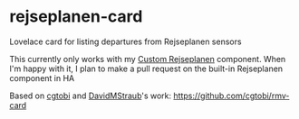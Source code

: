 # rejseplanen-card
Lovelace card for listing departures from Rejseplanen sensors

This currently only works with my [Custom Rejseplanen](https://github.com/DarkFox/custom_rejseplanen) component. When I'm happy with it, I plan to make a pull request on the built-in Rejseplanen component in HA


Based on [cgtobi](https://github.com/cgtobi) and [DavidMStraub](https://github.com/DavidMStraub)'s work: https://github.com/cgtobi/rmv-card
